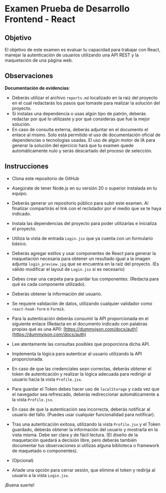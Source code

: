 # Examen Prueba de Desarrollo Frontend - React

## Objetivo
El objetivo de este examen es evaluar tu capacidad para trabajar con React, manejar la autenticación de usuarios utilizando una API REST y la maquetación de una página web.

## Observaciones
**Documentación de evidencias**:
- Deberás utilizar el archivo `reports.md` localizado en la raíz del proyecto en el cual redactarás los pasos que tomaste para realizar la solución del proyecto. 
- Si instalas una dependencia o usas algún tipo de patrón, deberás redactar por qué lo utilizaste y por qué consideras que fue la mejor solución.
- En caso de consulta externa, deberás adjuntar en el documento el enlace al mismo. Solo está permitido el uso de documentación oficial de dependencias o tecnologías usadas. El uso de algún motor de IA para generar la solución del ejercicio hará que tu examen quede automáticamente nulo y serás descartado del proceso de selección.

## Instrucciones

- Clona este repositorio de GitHub

- Asegúrate de tener Node.js en su versión 20 o superior instalada en tu equipo.  

- Deberás generar un repositorio público para subir este examen. Al finalizar compartirás el link con el reclutador por el medio que se te haya indicado.

- Instala las dependencias del proyecto para poder utilizarlas e inicializa el proyecto.

- Utiliza la vista de entrada `Login.jsx` que ya cuenta con un formulario básico. 

- Deberás agregar estilos y usar componentes de React para generar la maquetación necesaria para obtener un resultado igual a la imagen adjunta `login_preview.jpg` que se encuentra en la raíz del proyecto. (Es válido modificar el layout de `Login.jsx` si es necesario)

- Debes crear una carpeta para guardar tus componentes. (Redacta para qué es cada componente utilizado).

- Deberás obtener la información del usuario.

- Se requiere validación de datos, utilizando cualquier validador como `react-hook-form` o `Formik`.

- Para la autenticación deberás consumir la API proporcionada en el siguiente enlace (Redacta en el documento indicado con palabras propias qué es una API):
[https://dummyjson.com/docs/auth](https://dummyjson.com/docs/auth)

- Lee atentamente las consultas posibles que proporciona dicha API.

- Implementa la lógica para autenticar al usuario utilizando la API proporcionada.

- En caso de que las credenciales sean correctas, deberás obtener el token de autenticación y realizar la lógica adecuada para redirigir al usuario hacia la vista `Profile.jsx`.

- Para guardar el Token debes hacer uso de `localStorage` y cada vez que el navegador sea refrescado, deberás redireccionar automáticamente a la vista `Profile.jsx`.

- En caso de que la autenticación sea incorrecta, deberás notificar al usuario del fallo. (Puedes usar cualquier funcionalidad para notificar).

- Tras una autenticación exitosa, utilizando la vista `Profile.jsx` y el Token guardado, deberás obtener la información del usuario y mostrarla en la vista misma. Debe ser clara y de fácil lectura. (El diseño de la maquetación quedará a decisión libre, pero deberás también documentar tus observaciones si utilizas alguna biblioteca o framework de maquetado o componentes).

- (Opcional)
- Añade una opción para cerrar sesión, que elimine el token y redirija al usuario a la vista `Login.jsx`.

¡Buena suerte!

